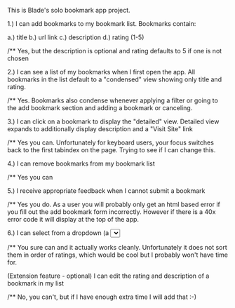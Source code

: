 This is Blade's solo bookmark app project.  

1.) I can add bookmarks to my bookmark list. Bookmarks contain:

  a.) title
  b.) url link
  c.) description
  d.) rating (1-5)

/** Yes, but the description is optional and rating defaults to 5 if
one is not chosen


2.) I can see a list of my bookmarks when I first open the app.
All bookmarks in the list default to a "condensed" view showing only title and rating.

/** Yes.  Bookmarks also condense whenever applying a filter or going to the
add bookmark section and adding a bookmark or canceling.

3.) I can click on a bookmark to display the "detailed" view.
Detailed view expands to additionally display description and a 
"Visit Site" link

/** Yes you can.  Unfortunately for keyboard users, your focus switches back
to the first tabindex on the page.  Trying to see if I can change this.

4.) I can remove bookmarks from my bookmark list

/** Yes you can

5.) I receive appropriate feedback when I cannot submit a bookmark

/** Yes you do.  As a user you will probably only get an html based error if you fill out the add bookmark form incorrectly.  However if there is a 40x error code
it will display at the top of the app.


6.) I can select from a dropdown (a <select> element) a "minimum rating" to filter the list by all bookmarks rated at or above the chosen selection

/** You sure can and it actually works cleanly.  Unfortunately it does not sort them in order of ratings, which would be cool but I probably won't have time for.


(Extension feature - optional) I can edit the rating and description of a bookmark in my list

/** No, you can't, but if I have enough extra time I will add that :-)